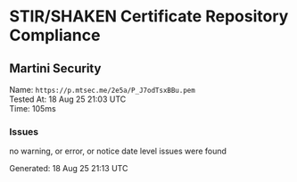 # STIR/SHAKEN Certificate Repository Compliance

## Martini Security

Name: `https://p.mtsec.me/2e5a/P_J7odTsxBBu.pem`\
Tested At: 18 Aug 25 21:03 UTC\
Time: 105ms

### Issues

no warning, or error, or notice date level issues were found

Generated: 18 Aug 25 21:13 UTC